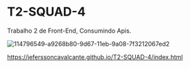 # T2-SQUAD-4
Trabalho 2 de Front-End, Consumindo Apis.

![114796549-a9268b80-9d67-11eb-9a08-7f3212067ed2](https://user-images.githubusercontent.com/74382480/114936908-74700e00-9e13-11eb-99de-3205b5940a5a.png)

https://jeferssoncavalcante.github.io/T2-SQUAD-4/index.html

